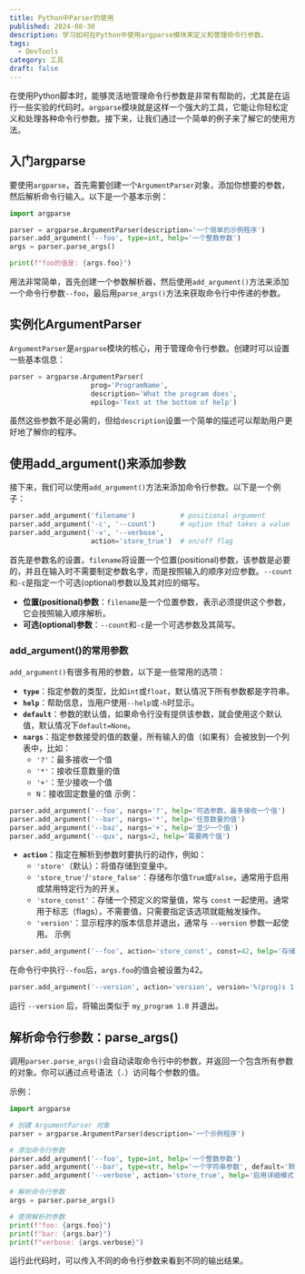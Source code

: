 ```yaml
---
title: Python中Parser的使用
published: 2024-08-30
description: 学习如何在Python中使用argparse模块来定义和管理命令行参数。
tags:
  - DevTools
category: 工具
draft: false
---
```

在使用Python脚本时，能够灵活地管理命令行参数是非常有帮助的，尤其是在运行一些实验的代码时。`argparse`模块就是这样一个强大的工具，它能让你轻松定义和处理各种命令行参数。接下来，让我们通过一个简单的例子来了解它的使用方法。

## 入门argparse

要使用`argparse`，首先需要创建一个`ArgumentParser`对象，添加你想要的参数，然后解析命令行输入。以下是一个基本示例：
```python
import argparse

parser = argparse.ArgumentParser(description='一个简单的示例程序')
parser.add_argument('--foo', type=int, help='一个整数参数')
args = parser.parse_args()

print(f"foo的值是: {args.foo}")
```
用法非常简单，首先创建一个参数解析器，然后使用`add_argument()`方法来添加一个命令行参数`--foo`，最后用`parse_args()`方法来获取命令行中传递的参数。

## 实例化ArgumentParser
`ArgumentParser`是`argparse`模块的核心，用于管理命令行参数。创建时可以设置一些基本信息：
```python
parser = argparse.ArgumentParser(
                    prog='ProgramName',
                    description='What the program does',
                    epilog='Text at the bottom of help')
```
虽然这些参数不是必需的，但给`description`设置一个简单的描述可以帮助用户更好地了解你的程序。

## 使用add_argument()来添加参数

接下来，我们可以使用`add_argument()`方法来添加命令行参数。以下是一个例子：
```python
parser.add_argument('filename')           # positional argument
parser.add_argument('-c', '--count')      # option that takes a value
parser.add_argument('-v', '--verbose',
                    action='store_true')  # on/off flag
```

首先是参数名的设置，`filename`将设置一个位置(positional)参数，该参数是必要的，并且在输入时不需要制定参数名字，而是按照输入的顺序对应参数。`--count`和`-c`是指定一个可选(optional)参数以及其对应的缩写。

- **位置(positional)参数**：`filename`是一个位置参数，表示必须提供这个参数，它会按照输入顺序解析。
- **可选(optional)参数**：`--count`和`-c`是一个可选参数及其简写。

### add_argument()的常用参数
`add_argument()`有很多有用的参数，以下是一些常用的选项：
- **`type`**：指定参数的类型，比如`int`或`float`，默认情况下所有参数都是字符串。
- **`help`**：帮助信息，当用户使用`--help`或`-h`时显示。
- **`default`**：参数的默认值，如果命令行没有提供该参数，就会使用这个默认值，默认情况下`default=None`。
- **`nargs`**：指定参数接受的值的数量，所有输入的值（如果有）会被放到一个列表中，比如：
    - `'?'`：最多接收一个值
    - `'*'`：接收任意数量的值
    - `'+'`：至少接收一个值
    - `N`：接收固定数量的值
示例：
```python
parser.add_argument('--foo', nargs='?', help='可选参数，最多接收一个值')
parser.add_argument('--bar', nargs='*', help='任意数量的值')
parser.add_argument('--baz', nargs='+', help='至少一个值')
parser.add_argument('--qux', nargs=2, help='需要两个值')
```

- **`action`**：指定在解析到参数时要执行的动作，例如：
    - `'store'`（默认）：将值存储到变量中。
    - `'store_true'`/`'store_false'`：存储布尔值`True`或`False`，通常用于启用或禁用特定行为的开关。
    - `'store_const'`：存储一个预定义的常量值，常与 `const` 一起使用。通常用于标志（flags），不需要值，只需要指定该选项就能触发操作。
    - `'version'`：显示程序的版本信息并退出，通常与 `--version` 参数一起使用。
示例
```python
parser.add_argument('--foo', action='store_const', const=42, help='存储常量 42')
```
在命令行中执行`--foo`后，`args.foo`的值会被设置为42。
```python
parser.add_argument('--version', action='version', version='%(prog)s 1.0')
```
运行 `--version` 后，将输出类似于 `my_program 1.0` 并退出。

## 解析命令行参数：parse_args()
调用`parser.parse_args()`会自动读取命令行中的参数，并返回一个包含所有参数的对象。你可以通过点号语法（`.`）访问每个参数的值。

示例：
```python
import argparse

# 创建 ArgumentParser 对象
parser = argparse.ArgumentParser(description='一个示例程序')

# 添加命令行参数
parser.add_argument('--foo', type=int, help='一个整数参数')
parser.add_argument('--bar', type=str, help='一个字符串参数', default='默认值')
parser.add_argument('--verbose', action='store_true', help='启用详细模式')

# 解析命令行参数
args = parser.parse_args()

# 使用解析的参数
print(f"foo: {args.foo}")
print(f"bar: {args.bar}")
print(f"verbose: {args.verbose}")
```

运行此代码时，可以传入不同的命令行参数来看到不同的输出结果。